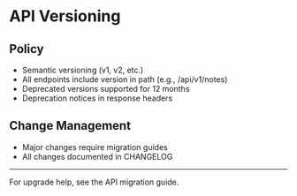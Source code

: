 # API Versioning

## Policy
- Semantic versioning (v1, v2, etc.)
- All endpoints include version in path (e.g., /api/v1/notes)
- Deprecated versions supported for 12 months
- Deprecation notices in response headers

## Change Management
- Major changes require migration guides
- All changes documented in CHANGELOG

---

For upgrade help, see the API migration guide.

